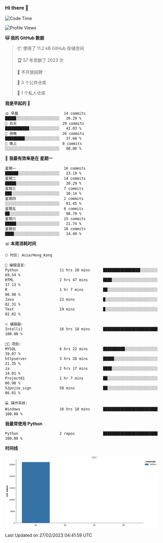 ### Hi there 👋

<!--
**Mrzqd/Mrzqd** is a ✨ _special_ ✨ repository because its `README.md` (this file) appears on your GitHub profile.

Here are some ideas to get you started:

- 🔭 I’m currently working on ...
- 🌱 I’m currently learning ...
- 👯 I’m looking to collaborate on ...
- 🤔 I’m looking for help with ...
- 💬 Ask me about ...
- 📫 How to reach me: ...
- 😄 Pronouns: ...
- ⚡ Fun fact: ...
-->
<!--START_SECTION:waka-->
![Code Time](http://img.shields.io/badge/Code%20Time-16%20hrs%2018%20mins-blue)

![Profile Views](http://img.shields.io/badge/%E4%B8%AA%E4%BA%BA%E8%B5%84%E6%96%99%E8%A7%82%E7%9C%8B%E6%AC%A1%E6%95%B0-23-blue)

**🐱 我的 GitHub 数据** 

> 📦  使用了 11.2 kB GitHub 存储空间 
 > 
> 🏆 57 年贡献了 2023 次
 > 
> 🚫 不开放招聘
 > 
> 📜 3 个公共仓库 
 > 
> 🔑 1 个私人仓库 
 > 
**我是早起的 🐤** 

```text
🌞 早晨                     14 commits          █████░░░░░░░░░░░░░░░░░░░░   20.29 % 
🌆 白天                     29 commits          ███████████░░░░░░░░░░░░░░   42.03 % 
🌃 傍晚                     26 commits          █████████░░░░░░░░░░░░░░░░   37.68 % 
🌙 晚上                     0 commits           ░░░░░░░░░░░░░░░░░░░░░░░░░   00.00 % 
```
📅 **我最有效率是在 星期一** 

```text
星期一                      16 commits          ██████░░░░░░░░░░░░░░░░░░░   23.19 % 
星期二                      14 commits          █████░░░░░░░░░░░░░░░░░░░░   20.29 % 
星期三                      7 commits           ███░░░░░░░░░░░░░░░░░░░░░░   10.14 % 
星期四                      1 commits           ░░░░░░░░░░░░░░░░░░░░░░░░░   01.45 % 
星期五                      6 commits           ██░░░░░░░░░░░░░░░░░░░░░░░   08.70 % 
星期六                      15 commits          █████░░░░░░░░░░░░░░░░░░░░   21.74 % 
星期日                      10 commits          ████░░░░░░░░░░░░░░░░░░░░░   14.49 % 
```


📊 **本周消耗时间** 

```text
🕑︎ 时区: Asia/Hong_Kong

💬 编程语言: 
Python                   11 hrs 20 mins      █████████████████░░░░░░░░   69.54 % 
HTML                     2 hrs 47 mins       ████░░░░░░░░░░░░░░░░░░░░░   17.13 % 
R                        1 hr 7 mins         ██░░░░░░░░░░░░░░░░░░░░░░░   06.90 % 
Java                     22 mins             █░░░░░░░░░░░░░░░░░░░░░░░░   02.31 % 
Text                     19 mins             █░░░░░░░░░░░░░░░░░░░░░░░░   02.02 % 

🔥 编辑器: 
IntelliJ                 16 hrs 18 mins      █████████████████████████   100.00 % 

🐱‍💻 项目: 
MYSQL                    6 hrs 22 mins       ██████████░░░░░░░░░░░░░░░   39.07 % 
httpserver               3 hrs 28 mins       █████░░░░░░░░░░░░░░░░░░░░   21.35 % 
za                       2 hrs 17 mins       ████░░░░░░░░░░░░░░░░░░░░░   14.01 % 
Project01                1 hr 7 mins         ██░░░░░░░░░░░░░░░░░░░░░░░   06.90 % 
52pojie_sign             58 mins             ██░░░░░░░░░░░░░░░░░░░░░░░   06.01 % 

💻 操作系统: 
Windows                  16 hrs 18 mins      █████████████████████████   100.00 % 
```

**我最常使用 Python** 

```text
Python                   2 repos             █████████████████████████   100.00 % 
```



**时间线**

![Lines of Code chart](https://raw.githubusercontent.com/Mrzqd/Mrzqd/main/assets/bar_graph.png)


 Last Updated on 27/02/2023 04:41:59 UTC
<!--END_SECTION:waka-->
